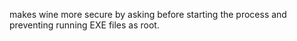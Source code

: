 makes wine more secure by asking before starting the process and preventing running EXE files as root.
